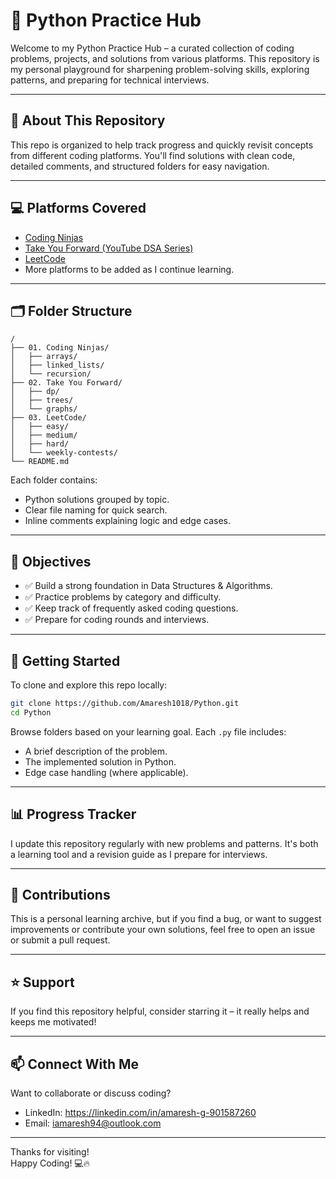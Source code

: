 # 🐍 Python Practice Hub

Welcome to my Python Practice Hub – a curated collection of coding problems, projects, and solutions from various platforms. This repository is my personal playground for sharpening problem-solving skills, exploring patterns, and preparing for technical interviews.

---

## 📌 About This Repository

This repo is organized to help track progress and quickly revisit concepts from different coding platforms. You'll find solutions with clean code, detailed comments, and structured folders for easy navigation.

---

## 💻 Platforms Covered

- [Coding Ninjas](https://www.codingninjas.com/)
- [Take You Forward (YouTube DSA Series)](https://www.youtube.com/c/TakeUForward)
- [LeetCode](https://leetcode.com/)
- More platforms to be added as I continue learning.

---

## 🗂️ Folder Structure

```
/
├── 01. Coding Ninjas/
│   ├── arrays/
│   ├── linked_lists/
│   └── recursion/
├── 02. Take You Forward/
│   ├── dp/
│   ├── trees/
│   └── graphs/
├── 03. LeetCode/
│   ├── easy/
│   ├── medium/
│   ├── hard/
│   └── weekly-contests/
└── README.md
```

Each folder contains:
- Python solutions grouped by topic.
- Clear file naming for quick search.
- Inline comments explaining logic and edge cases.

---

## 🎯 Objectives

- ✅ Build a strong foundation in Data Structures & Algorithms.
- ✅ Practice problems by category and difficulty.
- ✅ Keep track of frequently asked coding questions.
- ✅ Prepare for coding rounds and interviews.

---

## 🚀 Getting Started

To clone and explore this repo locally:

```bash
git clone https://github.com/Amaresh1018/Python.git
cd Python
```

Browse folders based on your learning goal. Each `.py` file includes:
- A brief description of the problem.
- The implemented solution in Python.
- Edge case handling (where applicable).

---

## 📊 Progress Tracker

I update this repository regularly with new problems and patterns. It's both a learning tool and a revision guide as I prepare for interviews.

---

## 🙌 Contributions

This is a personal learning archive, but if you find a bug, or want to suggest improvements or contribute your own solutions, feel free to open an issue or submit a pull request.

---

## ⭐ Support

If you find this repository helpful, consider starring it – it really helps and keeps me motivated!

---

## 📫 Connect With Me

Want to collaborate or discuss coding?  
- LinkedIn: https://linkedin.com/in/amaresh-g-901587260
- Email: iamaresh94@outlook.com
    
---

Thanks for visiting!  
Happy Coding! 💻🔥
